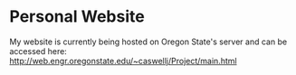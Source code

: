 # Personal Website

My website is currently being hosted on Oregon State's server and can be accessed here:
http://web.engr.oregonstate.edu/~caswellj/Project/main.html
